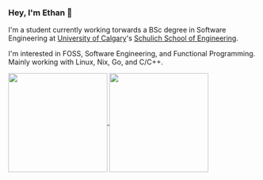 ### Hey, I'm Ethan 👋 

I'm a student currently working torwards a BSc degree in Software Engineering at [University of Calgary](https://www.ucalgary.ca/)'s [Schulich School of Engineering](https://schulich.ucalgary.ca/).

I'm interested in FOSS, Software Engineering, and Functional Programming. Mainly working with Linux, Nix, Go, and C/C++.

<a href="https://github.com/ethangillengg">
  <img height=200 align="center" src="https://github-readme-stats-six-fawn-66.vercel.app/api?username=ethangillengg&theme=omni&show_icons=true" />
</a>
<a href="https://github.com/ethangillengg?tab=repositories">
  <img height=200 align="center" src="https://github-readme-stats-six-fawn-66.vercel.app/api/top-langs/?username=ethangillengg&langs_count=8&layout=compact&theme=omni&exclude_repo=github-readme-stats,RPMS-Backend,OpenGLTemplate,virtual-orrery&hide=jupyter%20notebook" />
</a>
